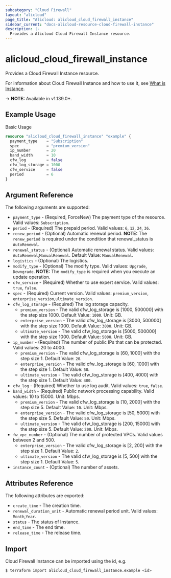 ```yaml
---
subcategory: "Cloud Firewall"
layout: "alicloud"
page_title: "Alicloud: alicloud_cloud_firewall_instance"
sidebar_current: "docs-alicloud-resource-cloud-firewall-instance"
description: |-
  Provides a Alicloud Cloud Firewall Instance resource.
---
```


# alicloud\_cloud\_firewall\_instance

Provides a Cloud Firewall Instance resource.

For information about Cloud Firewall Instance and how to use it, see [What is Instance](https://www.alibabacloud.com/help/en/product/90174.htm).

-> **NOTE:** Available in v1.139.0+.

## Example Usage

Basic Usage

```terraform
resource "alicloud_cloud_firewall_instance" "example" {
  payment_type    = "Subscription"
  spec            = "premium_version"
  ip_number       = 20
  band_width      = 10
  cfw_log         = false
  cfw_log_storage = 1000
  cfw_service     = false
  period          = 6
}

```

## Argument Reference

The following arguments are supported:

* `payment_type` - (Required, ForceNew) The payment type of the resource. Valid values: `Subscription`.
* `period` - (Required) The prepaid period. Valid values: `6`, `12`, `24`, `36`.
* `renew_period` - (Optional) Automatic renewal period. **NOTE:** The `renew_period` is required under the condition that renewal_status is `AutoRenewal`.
* `renewal_status` - (Optional) Automatic renewal status. Valid values: `AutoRenewal`,`ManualRenewal`. Default Value: `ManualRenewal`.
* `logistics` - (Optional) The logistics.
* `modify_type` - (Optional) The modify type. Valid values: `Upgrade`, `Downgrade`.  **NOTE:** The `modify_type` is required when you execute an update operation.
* `cfw_service` - (Required) Whether to use expert service. Valid values: `true`, `false`.
* `spec` - (Required) Current version. Valid values: `premium_version`, `enterprise_version`,`ultimate_version`.
* `cfw_log_storage` - (Required) The log storage capacity. 
  * `premium_version` - The valid cfw_log_storage is [1000, 500000] with the step size 1000. Default Value: `1000`. Unit: GB.
  * `enterprise_version` - The valid cfw_log_storage is [3000, 500000] with the step size 1000. Default Value: `3000`. Unit: GB.
  * `ultimate_version` - The valid cfw_log_storage is [5000, 500000] with the step size 1000. Default Value: `5000`. Unit: GB.
* `ip_number` - (Required) The number of public IPs that can be protected. Valid values: 20 to 4000.
  * `premium_version` - The valid cfw_log_storage is [60, 1000] with the step size 1. Default Value: `20`. 
  * `enterprise_version` - The valid cfw_log_storage is [60, 1000] with the step size 1. Default Value: `50`. 
  * `ultimate_version` - The valid cfw_log_storage is [400, 4000] with the step size 1. Default Value: `400`. 
* `cfw_log` - (Required) Whether to use log audit. Valid values: `true`, `false`.
* `band_width` - (Required) Public network processing capability. Valid values: 10 to 15000. Unit: Mbps.
  * `premium_version` - The valid cfw_log_storage is [10, 2000] with the step size 5. Default Value: `10`. Unit: Mbps.
  * `enterprise_version` - The valid cfw_log_storage is [50, 5000] with the step size 5. Default Value: `50`. Unit: Mbps.
  * `ultimate_version` - The valid cfw_log_storage is [200, 15000] with the step size 5. Default Value: `200`. Unit: Mbps.
* `fw_vpc_number` - (Optional) The number of protected VPCs. Valid values between 2 and 500.
  * `enterprise_version` - The valid cfw_log_storage is [2, 200] with the step size 1. Default Value: `2`. 
  * `ultimate_version` - The valid cfw_log_storage is [5, 500] with the step size 1. Default Value: `5`. 
* `instance_count` - (Optional)  The number of assets.


## Attributes Reference

The following attributes are exported:

* `create_time` - The creation time.
* `renewal_duration_unit` - Automatic renewal period unit. Valid values: `Month`,`Year`.
* `status` - The status of Instance.
* `end_time` - The end time.
* `release_time` - The release time.

## Import

Cloud Firewall Instance can be imported using the id, e.g.

```
$ terraform import alicloud_cloud_firewall_instance.example <id>
```